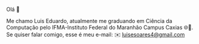 Olá 👋 

Me chamo Luis Eduardo, atualmente me graduando em Ciência da Computação pelo IFMA-Instituto Federal do Maranhão Campus Caxias 🌐👾. Se quiser falar comigo, esse é meu e-mail:
✉️ luisesoares4@gmail.com


